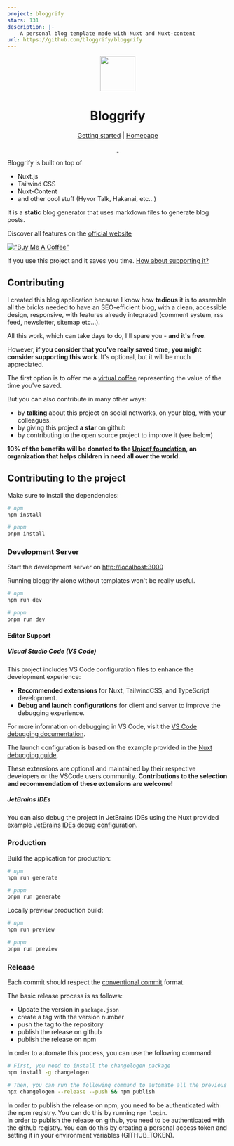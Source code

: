 ```yaml
---
project: bloggrify
stars: 131
description: |-
    A personal blog template made with Nuxt and Nuxt-content
url: https://github.com/bloggrify/bloggrify
---
```


<div align="center">
  <a href="https://bloggrify.com">
    <img src="public/android-chrome-192x192.png"  width="80px" height="80px">
  </a>
  <h1 align="center">
    Bloggrify
  </h1>

[Getting started](https://bloggrify.com/introduction/getting-started) | [Homepage](https://bloggrify.com)

  <a href="https://github.com/bloggrify/bloggrify/releases/latest">
    <img src="https://img.shields.io/github/release/bloggrify/bloggrify.svg?style=flat-square" alt="">
  </a>

  <a href="https://github.com/bloggrify/bloggrify/blob/master/LICENSE">
    <img src="https://img.shields.io/github/license/bloggrify/bloggrify.svg?style=flat-square" alt="">
  </a>

</div>

Bloggrify is built on top of 
* Nuxt.js 
* Tailwind CSS
* Nuxt-Content 
* and other cool stuff (Hyvor Talk, Hakanai, etc...)

It is a **static** blog generator that uses markdown files to generate blog posts.

Discover all features on the [official website](https://bloggrify.com)

[!["Buy Me A Coffee"](https://www.buymeacoffee.com/assets/img/custom_images/orange_img.png)](https://www.buymeacoffee.com/hlassiege)

If you use this project and it saves you time. [How about supporting it?](https://www.buymeacoffee.com/hlassiege)

## Contributing

I created this blog application because I know how **tedious** it is to assemble all the bricks needed to have an SEO-efficient blog, with a clean, accessible design, responsive, with features already integrated (comment system, rss feed, newsletter, sitemap etc...).

All this work, which can take days to do, I'll spare you - **and it's free**.

However, **if you consider that you've really saved time**, **you might consider supporting this work**.
It's optional, but it will be much appreciated.

The first option is to offer me a [virtual coffee](https://www.buymeacoffee.com/hlassiege) representing the value of the time you've saved.

But you can also contribute in many other ways:

- by **talking** about this project on social networks, on your blog, with your colleagues. 
- by giving this project **a star** on github
- by contributing to the open source project to improve it (see below)

**10% of the benefits will be donated to the [Unicef foundation](https://www.unicef.org/), an organization that helps children in need all over the world.**

## Contributing to the project

Make sure to install the dependencies:

```bash
# npm
npm install

# pnpm
pnpm install
```

### Development Server

Start the development server on [http://localhost:3000](http://localhost:3000)

Running bloggrify alone without templates won't be really useful.   


```bash
# npm
npm run dev

# pnpm
pnpm run dev
```

#### Editor Support

##### Visual Studio Code (VS Code)
This project includes VS Code configuration files to enhance the development experience:
- **Recommended extensions** for Nuxt, TailwindCSS, and TypeScript development.
- **Debug and launch configurations** for client and server to improve the debugging experience.

For more information on debugging in VS Code, visit the [VS Code debugging documentation](https://code.visualstudio.com/docs/editor/debugging).

The launch configuration is based on the example provided in the [Nuxt debugging guide](https://nuxt.com/docs/guide/going-further/debugging).

These extensions are optional and maintained by their respective developers or the VSCode users community. **Contributions to the selection and recommendation of these extensions are welcome!**

##### JetBrains IDEs

You can also debug the project in JetBrains IDEs using the Nuxt provided example [JetBrains IDEs debug configuration](https://nuxt.com/docs/guide/going-further/debugging#example-jetbrains-ides-debug-configuration).

### Production

Build the application for production:

```bash
# npm
npm run generate

# pnpm
pnpm run generate
```

Locally preview production build:

```bash
# npm
npm run preview

# pnpm
pnpm run preview
```

### Release

Each commit should respect the [conventional commit](https://www.conventionalcommits.org/en/v1.0.0/) format.

The basic release process is as follows:
- Update the version in `package.json`
- create a tag with the version number
- push the tag to the repository
- publish the release on github
- publish the release on npm

In order to automate this process, you can use the following command:

```bash
# First, you need to install the changelogen package
npm install -g changelogen

# Then, you can run the following command to automate all the previous steps
npx changelogen --release --push && npm publish


```

In order to publish the release on npm, you need to be authenticated with the npm registry. You can do this by running `npm login`.  
In order to publish the release on github, you need to be authenticated with the github registry. You can do this by creating a personal access token and setting it in your environment variables (GITHUB_TOKEN).


